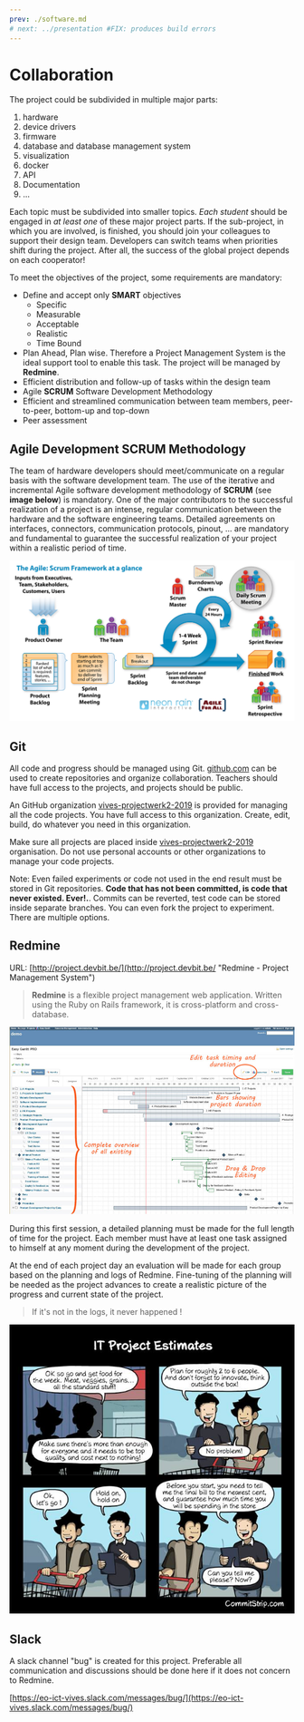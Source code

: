 ```yaml
---
prev: ./software.md
# next: ../presentation #FIX: produces build errors
---
```


# Collaboration

The project could be subdivided in multiple major parts:

1. hardware
2. device drivers
3. firmware
4. database and database management system
5. visualization
6. docker
7. API
8. Documentation
9. ...

Each topic must be subdivided into smaller topics. _Each student_ should be engaged in _at least one_ of these major project parts. If the sub-project, in which you are involved, is finished, you should join your colleagues to support their design team. Developers can switch teams when priorities shift during the project. After all, the success of the global project depends on each cooperator!

To meet the objectives of the project, some requirements are mandatory:

* Define and accept only **SMART** objectives 
  * Specific 
  * Measurable
  * Acceptable 
  * Realistic 
  * Time Bound
* Plan Ahead, Plan wise. Therefore a Project Management System is the ideal support tool to enable this task. The project will be managed by **Redmine**.
* Efficient distribution and follow-up of tasks within the design team
* Agile **SCRUM** Software Development Methodology
* Efficient and streamlined communication between team members, peer-to-peer, bottom-up and top-down
* Peer assessment

## Agile Development SCRUM Methodology

The team of hardware developers should meet/communicate on a regular basis with the software development team. The use of the iterative and incremental Agile software development methodology of **SCRUM** \(see **image below**\) is mandatory. One of the major contributors to the successful realization of a project is an intense, regular communication between the hardware and the software engineering teams. Detailed agreements on interfaces, connectors, communication protocols, pinout, ... are mandatory and fundamental to guarantee the successful realization of your project within a realistic period of time.

![Agile SCRUM Methodology of software development](img/SCRUM.jpg)

## Git

All code and progress should be managed using Git. [github.com](https://github.com) can be used to create repositories and organize collaboration. Teachers should have full access to the projects, and projects should be public.

An GitHub organization [vives-projectwerk2-2019](https://github.com/vives-projectwerk2-2019) is provided for managing all the code projects. You have full access to this organization. Create, edit, build, do whatever you need in this organization. 

Make sure all projects are placed inside [vives-projectwerk2-2019](https://github.com/vives-projectwerk2-2019) organisation. Do not use personal accounts or other organizations to manage your code projects.

Note: Even failed experiments or code not used in the end result must be stored in Git repositories. **Code that has not been committed, is code that never existed. Ever!.**. Commits can be reverted, test code can be stored inside separate branches. You can even fork the project to experiment. There are multiple options.

## Redmine

URL: [http://project.devbit.be/](http://project.devbit.be/ "Redmine - Project Management System")

> **Redmine** is a flexible project management web application. Written using the Ruby on Rails framework, it is cross-platform and cross-database.

![the REDMINE Project Management Web Application](img/redmine2.jpg)

During this first session, a detailed planning must be made for the full length of time for the project. Each member must have at least one task assigned to himself at any moment during the development of the project.

At the end of each project day an evaluation will be made for each group based on the planning and logs of Redmine. Fine-tuning of the planning will be needed as the project advances to create a realistic picture of the progress and current state of the project.

> If it's not in the logs, it never happened !

![IT project estimates](img/it-project-estimates.jpg)

## Slack

A slack channel "bug" is created for this project. Preferable all communication and discussions should be done here if it does not concern to Redmine.

[https://eo-ict-vives.slack.com/messages/bug/](https://eo-ict-vives.slack.com/messages/bug/)